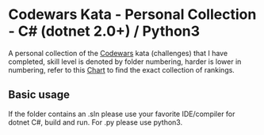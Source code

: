 # Codewars Kata - Personal Collection - C# (dotnet 2.0+) / Python3

A personal collection of the [Codewars](https://www.codewars.com) kata (challenges) that I have completed, skill level is denoted by folder numbering, harder is lower in numbering, refer to this [Chart](https://www.codewars.com/docs) to find the exact collection of rankings.

## Basic usage

If the folder contains an .sln please use your favorite IDE/compiler for dotnet C#, build and run. For .py please use python3.
